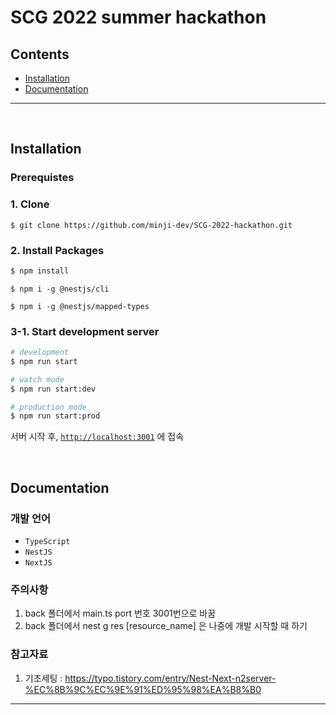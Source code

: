 # SCG 2022 summer hackathon

## Contents

- [Installation](#installation)
- [Documentation](#Documentation)

---
<br>

## Installation

### Prerequistes


### 1. Clone

```shell
$ git clone https://github.com/minji-dev/SCG-2022-hackathon.git
```

### 2. Install Packages

```bash
$ npm install
```
```
$ npm i -g @nestjs/cli
```
```
$ npm i -g @nestjs/mapped-types
```
### 3-1. Start development server

```bash
# development
$ npm run start

# watch mode
$ npm run start:dev

# production mode
$ npm run start:prod
```


서버 시작 후, 
[`http://localhost:3001`](http://localhost:3001) 에 접속

<br>

## Documentation

### 개발 언어
- `TypeScript`
- `NestJS`
- `NextJS`

### 주의사항
1. back 폴더에서 main.ts port 번호 3001번으로 바꿈
2. back 폴더에서 nest g res [resource_name] 은 나중에 개발 시작할 때 하기


### 참고자료
1. 기초세팅 : https://typo.tistory.com/entry/Nest-Next-n2server-%EC%8B%9C%EC%9E%91%ED%95%98%EA%B8%B0
---
